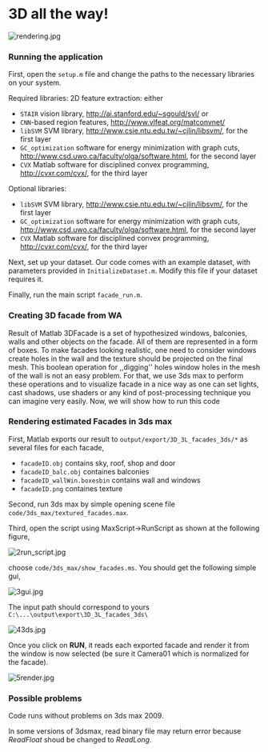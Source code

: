 # 3D all the way! #

![rendering.jpg](https://bitbucket.org/repo/deay7R/images/402738020-rendering.jpg)

### Running the application
First, open the ```setup.m``` file and change the paths to the necessary libraries on your system. 

Required libraries:
2D feature extraction: either

* ```STAIR``` vision library, http://ai.stanford.edu/~sgould/svl/ or
* ```CNN```-based region features, http://www.vlfeat.org/matconvnet/
* ```libSVM``` SVM library, http://www.csie.ntu.edu.tw/~cjlin/libsvm/, for the first layer
* ```GC_optimization``` software for energy minimization with graph cuts, http://www.csd.uwo.ca/faculty/olga/software.html, for the second layer
* ```CVX``` Matlab software for disciplined convex programming, http://cvxr.com/cvx/, for the third layer

Optional libraries:

* ```libSVM``` SVM library, http://www.csie.ntu.edu.tw/~cjlin/libsvm/, for the first layer
* ```GC_optimization``` software for energy minimization with graph cuts, http://www.csd.uwo.ca/faculty/olga/software.html, for the second layer
* ```CVX``` Matlab software for disciplined convex programming, http://cvxr.com/cvx/, for the third layer

Next, set up your dataset. Our code comes with an example dataset, with parameters provided in ```InitializeDataset.m```. Modify this file if your dataset requires it.

Finally, run the main script ```facade_run.m```.

### Creating 3D facade from WA

Result of Matlab 3DFacade is a set of hypothesized windows, balconies, walls and other objects on the facade. All of them are represented in a form of boxes. To make facades looking realistic, one need to consider windows create holes in the wall and the texture should be projected on the final mesh. This boolean operation for ,,digging'' holes window holes in the mesh of the wall is not an easy problem. For that, we use 3ds max to perform these operations and to visualize facade in a nice way as one can set lights, cast shadows, use shaders or any kind of post-processing technique you can imagine very easily. Now, we will show how to run this code

### Rendering estimated Facades in 3ds max

First, Matlab exports our result to ```output/export/3D_3L_facades_3ds/*``` as several files for each facade,

* ```facadeID.obj``` contains sky, roof, shop and door
* ```facadeID_balc.obj``` containes balconies
* ```facadeID_wallWin.boxesbin``` contains wall and windows
* ```facadeID.png``` containes texture


Second, run 3ds max by simple opening scene file ```code/3ds_max/textured_facades.max```.

Third, open the script using MaxScript->RunScript as shown at the following figure,

![2run_script.jpg](https://bitbucket.org/repo/deay7R/images/4177371873-2run_script.jpg)

choose ```code/3ds_max/show_facades.ms```. You should get the following simple gui,

![3gui.jpg](https://bitbucket.org/repo/deay7R/images/2092428085-3gui.jpg)

The input path should correspond to yours ```C:\...\output\export\3D_3L_facades_3ds\``` 

![43ds.jpg](https://bitbucket.org/repo/deay7R/images/912925717-43ds.jpg)

Once you click on **RUN**, it reads each exported facade and render it from the window is now selected (be sure it Camera01 which is normalized for the facade).

![5render.jpg](https://bitbucket.org/repo/deay7R/images/671782614-5render.jpg)

### Possible problems
Code runs without problems on 3ds max 2009.

In some versions of 3dsmax, read binary file may return error because *ReadFloat* shoud be changed to *ReadLong*.